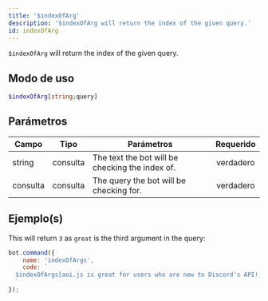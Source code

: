 ```yaml
---
title: '$indexOfArg'
description: '$indexOfArg will return the index of the given query.'
id: indexOfArg
---
```


`$indexOfArg` will return the index of the given query.

## Modo de uso

```php
$indexOfArg[string;query]
```

## Parámetros

| Campo    | Tipo     | Parámetros                                      | Requerido |
| -------- | -------- | ----------------------------------------------- |:---------:|
| string   | consulta | The text the bot will be checking the index of. | verdadero |
| consulta | consulta | The query the bot will be checking for.         | verdadero |

## Ejemplo(s)

This will return `3` as `great` is the third argument in the query:

```javascript
bot.command({
    name: 'indexOfArgs',
    code: `
  $indexOfArgs[aoi.js is great for users who are new to Discord's API!;great]
  `
});
```
